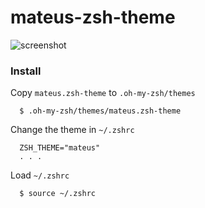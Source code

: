 # mateus-zsh-theme

![screenshot](https://i.imgur.com/KU9rai6.png)

### Install

Copy `mateus.zsh-theme` to `.oh-my-zsh/themes`

```
  $ .oh-my-zsh/themes/mateus.zsh-theme
```

Change the theme in `~/.zshrc`

```
  ZSH_THEME="mateus"
  . . .
```

Load `~/.zshrc`

```
  $ source ~/.zshrc
```
